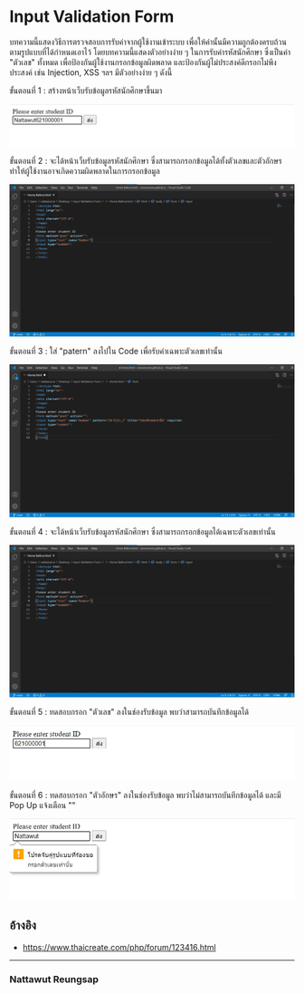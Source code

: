 # Input Validation Form

บทความนี้แสดงวิธีการตรวจสอบการรับค่าจากผู้ใช้งานเข้าระบบ เพื่อให้ค่านั้นมีความถูกต้องครบถ้วนตามรูปแบบที่ได้กำหนดเอาไว้ โดยบทความนี้แสดงตัวอย่างง่าย ๆ ในการรับค่ารหัสนักศึกษา ซึ่งเป็นค่า "ตัวเลข" ทั้งหมด เพื่อป้องกันผู้ใช้งานกรอกข้อมูลผิดพลาด และป้องกันผู้ไม่ประสงค์ดีกรอกไม่พึงประสงค์ เช่น Injection, XSS ฯลฯ มีตัวอย่างง่าย ๆ ดังนี้

ขั้นตอนที่ 1 : สร้างหน้าเว็บรับข้อมูลรหัสนักศึกษาขึ้นมา

![Input Validation Form](imgmid/d5/1.jpg)


ขั้นตอนที่ 2 : จะได้หน้าเว็บรับข้อมูลรหัสนักศึกษา ซึ่งสามารถกรอกข้อมูลได้ทั้งตัวเลขและตัวอักษร ทำให้ผู้ใช้งานอาจเกิดความผิดพลาดในการกรอกข้อมูล

![Input Validation Form](imgmid/d5/2.jpg)


ขั้นตอนที่ 3 : ใส่ "patern" ลงไปใน Code เพื่อรับค่าเฉพาะตัวเลขเท่านั้น 

![Input Validation Form](imgmid/d5/3.jpg)


ขั้นตอนที่ 4 : จะได้หน้าเว็บรับข้อมูลรหัสนักศึกษา ซึ่งสามารถกรอกข้อมูลได้เฉพาะตัวเลขเท่านั้น

![Input Validation Form](imgmid/d5/2.jpg)

ขั้นตอนที่ 5 : ทดสอบกรอก "ตัวเลข" ลงในช่องรับข้อมูล พบว่าสามารถบันทึกข้อมูลได้

![Input Validation Form](imgmid/d5/5.jpg)


ขั้นตอนที่ 6 : ทดสอบกรอก "ตัวอักษร" ลงในช่องรับข้อมูล พบว่าไม่สามารถบันทึกข้อมูลได้ และมี Pop Up แจ้งเตือน ""

![Input Validation Form](imgmid/d5/6.jpg)


## อ้างอิง
- https://www.thaicreate.com/php/forum/123416.html

--------------------------------------

### Nattawut Reungsap